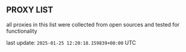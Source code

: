 ## PROXY LIST

all proxies in this list were collected from open sources and tested for functionality

last update: `2025-01-25 12:20:18.159839+00:00` UTC